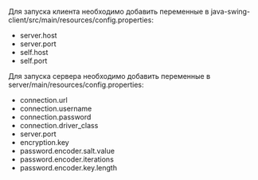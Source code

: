 Для запуска клиента необходимо добавить переменные в java-swing-client/src/main/resources/config.properties:  

- server.host
- server.port
- self.host
- self.port

Для запуска сервера необходимо добавить переменные в server/main/resources/config.properties:  

- connection.url
- connection.username
- connection.password
- connection.driver_class
- server.port
- encryption.key
- password.encoder.salt.value
- password.encoder.iterations
- password.encoder.key.length